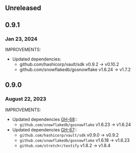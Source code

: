 ## Unreleased

## 0.9.1
### Jan 23, 2024
IMPROVEMENTS:
* Updated dependencies:
  * github.com/hashicorp/vault/sdk v0.9.2 -> v0.10.2
  * github.com/snowflakedb/gosnowflake v1.6.24 -> v1.7.2

## 0.9.0
### August 22, 2023

IMPROVEMENTS:
* Updated dependencies [GH-68](https://github.com/hashicorp/vault-plugin-database-snowflake/pull/68)::
   * `github.com/snowflakedb/gosnowflake` v1.6.23 -> v1.6.24
* Updated dependencies [GH-67](https://github.com/hashicorp/vault-plugin-database-snowflake/pull/67)::
   * `github.com/hashicorp/vault/sdk` v0.9.0 -> v0.9.2
   * `github.com/snowflakedb/gosnowflake` v1.6.18 -> v1.6.23
   * `github.com/stretchr/testify` v1.8.2 -> v1.8.4
